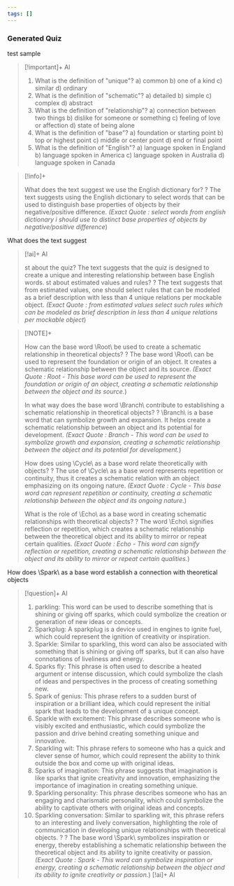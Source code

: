 ```yaml
---
tags: []
---
```

### Generated Quiz

test sample


> [!important]+ AI
>
> 1. What is the definition of "unique"?
> a) common
> b) one of a kind
> c) similar
> d) ordinary
> 2. What is the definition of "schematic"?
> a) detailed
> b) simple
> c) complex
> d) abstract
> 3. What is the definition of "relationship"?
> a) connection between two things
> b) dislike for someone or something
> c) feeling of love or affection
> d) state of being alone
> 4. What is the definition of "base"?
> a) foundation or starting point
> b) top or highest point
> c) middle or center point
> d) end or final point
> 5. What is the definition of "English"?
> a) language spoken in England
> b) language spoken in America
> c) language spoken in Australia
> d) language spoken in Canada

> [!info]+
> 
> What does the text suggest we use the English dictionary for?
> ?
> The text suggests using the English dictionary to select words that can be used to distinguish base properties of objects by their negative/positive difference. *(Exact Quote : select words from english dictionary i should use to distinct base properties of objects by negative/positive difference*)


What does the text suggest
> [!ai]+ AI
>
> st about the quiz?
> The text suggests that the quiz is designed to create a unique and interesting relationship between base English words.
st about estimated values and rules?
?
The text suggests that from estimated values, one should select rules that can be modeled as a brief description with less than 4 unique relations per mockable object. *(Exact Quote : from estimated values select such rules which can be modeled as brief description in less than 4 unique relations per mockable object*)

> [!NOTE]+
> 
> How can the base word \Root\ be used to create a schematic relationship in theoretical objects?
> ?
> The base word \Root\ can be used to represent the foundation or origin of an object. It creates a schematic relationship between the object and its source. *(Exact Quote : Root - This base word can be used to represent the foundation or origin of an object, creating a schematic relationship between the object and its source.*)
> 
> 
> In what way does the base word \Branch\ contribute to establishing a schematic relationship in theoretical objects?
> ?
> \Branch\ is a base word that can symbolize growth and expansion. It helps create a schematic relationship between an object and its potential for development. *(Exact Quote : Branch - This word can be used to symbolize growth and expansion, creating a schematic relationship between the object and its potential for development.*)
> 
> 
> How does using \Cycle\ as a base word relate theoretically with objects?
> ?
> The use of \Cycle\ as a base word represents repetition or continuity, thus it creates a schematic relation with an object emphasizing on its ongoing nature. *(Exact Quote : Cycle - This base word can represent repetition or continuity, creating a schematic relationship between the object and its ongoing nature.*)
> 
> 
> What is the role of \Echo\ as a base word in creating schematic relationships with theoretical objects?
> ?
> The word \Echo\ signifies reflection or repetition, which creates a schematic relationship between the theoretical object and its ability to mirror or repeat certain qualities. *(Exact Quote : Echo - This word can signify reflection or repetition, creating a schematic relationship between the object and its ability to mirror or repeat certain qualities.*)
> 

How does \Spark\ as a base word establish a connection with theoretical objects
> [!question]+ AI
> 1. parkling: This word can be used to describe something that is shining or giving off sparks, which could symbolize the creation or generation of new ideas or concepts.
> 2. Sparkplug: A sparkplug is a device used in engines to ignite fuel, which could represent the ignition of creativity or inspiration.
> 3. Sparkle: Similar to sparkling, this word can also be associated with something that is shining or giving off sparks, but it can also have connotations of liveliness and energy.
> 4. Sparks fly: This phrase is often used to describe a heated argument or intense discussion, which could symbolize the clash of ideas and perspectives in the process of creating something new.
> 5. Spark of genius: This phrase refers to a sudden burst of inspiration or a brilliant idea, which could represent the initial spark that leads to the development of a unique concept.
> 6. Sparkle with excitement: This phrase describes someone who is visibly excited and enthusiastic, which could symbolize the passion and drive behind creating something unique and innovative.
> 7. Sparkling wit: This phrase refers to someone who has a quick and clever sense of humor, which could represent the ability to think outside the box and come up with original ideas.
> 8. Sparks of imagination: This phrase suggests that imagination is like sparks that ignite creativity and innovation, emphasizing the importance of imagination in creating something unique.
> 9. Sparkling personality: This phrase describes someone who has an engaging and charismatic personality, which could symbolize the ability to captivate others with original ideas and concepts.
> 10. Sparkling conversation: Similar to sparkling wit, this phrase refers to an interesting and lively conversation, highlighting the role of communication in developing unique relationships with theoretical objects.
?
?
The base word \Spark\ symbolizes inspiration or energy, thereby establishing a schematic relationship between the theoretical object and its ability to ignite creativity or passion. *(Exact Quote : Spark - This word can symbolize inspiration or energy, creating a schematic relationship between the object and its ability to ignite creativity or passion.*)
> [!ai]+ AI
>



